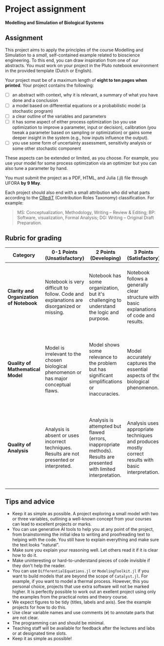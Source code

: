 # Project assignment

**Modelling and Simulation of Biological Systems**

## Assignment

This project aims to apply the principles of the course Modelling and Simulation to a *small*, self-contained example related to bioscience engineering. To this end, you can draw inspiration from one of our abstracts. You must work on your project in the Pluto notebook environment in the provided template (Dutch or English). 

Your project must be of a maximum length of **eight to ten pages when printed**. Your project contains the following:
- [ ] an abstract with context, why it is relevant, a summary of what you have done and a conclusion
- [ ] a model based on differential equations or a probabilistic model (a stochastic program)
- [ ] a clear outline of the variables and parameters
- [ ] it has some aspect of either process optimization (so you use optimization to improve a parameter, input or decision), calibration (you tweak a parameter based on sampling or optimization) or gains some deeper insight in the system (e.g., how inputs influence the output).
- [ ] you use some form of uncertainty assessment, sensitivity analysis or some other stochastic component

These aspects can be extended or limited, as you choose. For example, you use your model for some process optimization via an optimizer but you can also tune a parameter by hand.

You must submit the project as a PDF, HTML, and Julia (.jl) file through UFORA **by 9 May**.

Each project should also end with a small attribution who did what parts according to the [CRediT](https://en.wikipedia.org/wiki/Contributor_Roles_Taxonomy) (Contribution Roles Taxonomy) classification. For example:

> MS: Conceptualization, Methodology, Writing – Review & Editing; BP: Software, visualization, Formal Analysis; DG: Writing – Original Draft Preparation.


## Rubric for grading

| Category | 0-1 Points (Unsatisfactory) | 2 Points (Developing) | 3 Points (Satisfactory) | 4 Points (Good) | 5 Points (Excellent) |
|---|---|---|---|---|---|
| **Clarity and Organization of Notebook** | Notebook is very difficult to follow. Code and explanations are disorganized or missing.  | Notebook has some organization, but it's challenging to understand the logic and purpose. | Notebook follows a generally clear structure with basic explanations of code and results. | Notebook is well-organized, with clear sections and explanations that guide the reader's understanding. | Notebook is exceptionally well-structured, with detailed comments and explanations that make it effortless to follow the project's logic. |
| **Quality of Mathematical Model** | Model is irrelevant to the chosen biological phenomenon or has major conceptual flaws.  | Model shows some relevance to the problem but has significant simplifications or inaccuracies. | Model accurately captures the essential aspects of the biological phenomenon. | Model demonstrates good understanding of the system and includes relevant details and assumptions. | Model is sophisticated and incorporates nuanced or insightful elements that reflect a deep understanding of the biological system. | 
| **Quality of Analysis**  | Analysis is absent or uses incorrect techniques. Results are not presented or interpreted. | Analysis is attempted but flawed (errors, inappropriate methods). Results are presented with limited interpretation. | Analysis uses appropriate techniques and produces mostly correct results with basic interpretation. | Analysis employs suitable techniques leading to correct and meaningful results. Interpretation offers some insights. | Analysis utilizes a range of techniques providing a comprehensive understanding of the model behavior. Interpretation offers significant insights and implications. |

## Tips and advice

- Keep it as simple as possible. A project exploring a small model with two or three variables, outlining a well-known concept from your courses can lead to excellent projects or marks.
- You can use generative AI tools to help you at any point of the project, from brainstorming the initial idea to writing and proofreading text to helping with the code. You still have to explain everything and make sure the text looks "natural".
- Make sure you explain your reasoning well. Let others read it if it is clear how to do it.
- Make uninteresting or hard-to-understand pieces of code invisible if they don't help the reader.
- You can use `DifferentialEquations.jl` or `ModelingToolkit.jl` if you want to build models that are beyond the scope of `Catalyst.jl`. For example, if you want to model a thermal process. However, this you personal choice, projects that use extra software will not be marked higher. It is perfectly possible to work out an exellent project using only the examples from the practical notes and theory course.
- We expect figures to be tidy (titles, labels and axis). See the example projects for how to do this.
- Use clear variable names and use comments (`#`) to annotate parts that are not clear.
- The programming can and should be minimal.
- Teaching staff will be available for feedback after the lectures and labs or at designated time slots.
- Keep it as simple as possible!